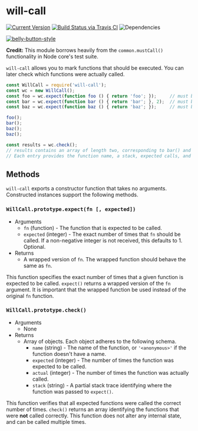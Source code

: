 # will-call

[![Current Version](https://img.shields.io/npm/v/will-call.svg)](https://www.npmjs.org/package/will-call)
[![Build Status via Travis CI](https://travis-ci.org/continuationlabs/will-call.svg?branch=master)](https://travis-ci.org/continuationlabs/will-call)
![Dependencies](http://img.shields.io/david/continuationlabs/will-call.svg)

[![belly-button-style](https://cdn.rawgit.com/continuationlabs/belly-button/master/badge.svg)](https://github.com/continuationlabs/belly-button)

**Credit:** This module borrows heavily from the `common.mustCall()` functionality in Node core's test suite.

`will-call` allows you to mark functions that should be executed. You can later check which functions were actually called.

```javascript
const WillCall = require('will-call');
const wc = new WillCall();
const foo = wc.expect(function foo () { return 'foo'; });     // must be called once
const bar = wc.expect(function bar () { return 'bar'; }, 2);  // must be called twice
const baz = wc.expect(function baz () { return 'baz'; });     // must be called once

foo();
bar();
baz();
baz();

const results = wc.check();
// results contains an array of length two, corresponding to bar() and baz()
// Each entry provides the function name, a stack, expected calls, and actual calls
```

## Methods

`will-call` exports a constructor function that takes no arguments. Constructed instances support the following methods.

### `WillCall.prototype.expect(fn [, expected])`

  - Arguments
    - `fn` (function) - The function that is expected to be called.
    - `expected` (integer) - The exact number of times that `fn` should be called. If a non-negative integer is not received, this defaults to 1. Optional.
  - Returns
    - A wrapped version of `fn`. The wrapped function should behave the same as `fn`.

This function specifies the exact number of times that a given function is expected to be called. `expect()` returns a wrapped version of the `fn` argument. It is important that the wrapped function be used instead of the original `fn` function.

### `WillCall.prototype.check()`

  - Arguments
    - None
  - Returns
    - Array of objects. Each object adheres to the following schema.
      - `name` (string) - The name of the function, or `'<anonymous>'` if the function doesn't have a name.
      - `expected` (integer) - The number of times the function was expected to be called.
      - `actual` (integer) - The number of times the function was actually called.
      - `stack` (string) - A partial stack trace identifying where the function was passed to `expect()`.

This function verifies that all expected functions were called the correct number of times. `check()` returns an array identifying the functions that were **not** called correctly. This function does not alter any internal state, and can be called multiple times.
